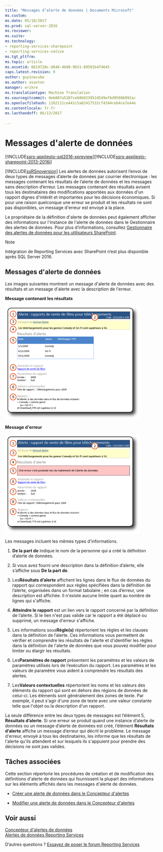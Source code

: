 ```yaml
---
title: "Messages d’alerte de données | Documents Microsoft"
ms.custom: 
ms.date: 05/10/2017
ms.prod: sql-server-2016
ms.reviewer: 
ms.suite: 
ms.technology:
- reporting-services-sharepoint
- reporting-services-native
ms.tgt_pltfrm: 
ms.topic: article
ms.assetid: 6819720c-d848-4b90-9b51-89501b4f4645
caps.latest.revision: 9
author: guyinacube
ms.author: asaxton
manager: erikre
ms.translationtype: Machine Translation
ms.sourcegitcommit: 0eb007a5207ceb0b023952d5d9ef6d95986092ac
ms.openlocfilehash: 1182111ce441c5a02417532cf4344ceb4ce7e44e
ms.contentlocale: fr-fr
ms.lasthandoff: 06/13/2017

---
```

# <a name="data-alert-messages"></a>Messages d'alerte de données

[!INCLUDE[ssrs-appliesto-sql2016-xpreview](../includes/ssrs-appliesto-sql2016-xpreview.md)][!INCLUDE[ssrs-appliesto-sharepoint-2013-2016i](../includes/ssrs-appliesto-sharepoint-2013-2016.md)]

[!INCLUDE[ssRSnoversion](../includes/ssrsnoversion-md.md)] Les alertes de données autorisent l’envoi de deux types de messages d’alerte de données par courrier électronique : les messages contenant les résultats de l’alerte de données et les messages sans description d’erreur. Les messages contenant des résultats avisent tous les destinataires des modifications apportées aux données d'un rapport dignes d'intérêt et importantes pour les décisions économiques. Si pour une raison quelconque une erreur se produit et les résultats ne sont pas disponibles, un message d'erreur est envoyé à la place.

Le propriétaire de la définition d'alerte de données peut également afficher des informations sur l'instance de l'alerte de données dans le Gestionnaire des alertes de données. Pour plus d’informations, consultez [Gestionnaire des alertes de données pour les utilisateurs SharePoint](../reporting-services/data-alert-manager-for-sharepoint-users.md).  

> [!NOTE]
> Intégration de Reporting Services avec SharePoint n’est plus disponible après SQL Server 2016.
  
##  <a name="DataAlertMessages"></a> Messages d'alerte de données  
 Les images suivantes montrent un message d'alerte de données avec des résultats et un message d'alerte avec la description de l'erreur.  
  
 **Message contenant les résultats**  
  
 ![Message électronique d’alerte de données avec les résultats](../reporting-services/media/rs-alertmessageresults.gif "message électronique d’alerte de données avec les résultats")  
  
 **Message d'erreur**  
  
 ![Message d’alerte avec le message d’erreur](../reporting-services/media/rs-alertmessageerrror.gif "message d’alerte avec le message d’erreur")  
  
 Les messages incluent les mêmes types d'informations.  
  
1.  **De la part de** indique le nom de la personne qui a créé la définition d’alerte de données.  
  
2.  Si vous avez fourni une description dans la définition d’alerte, elle s’affiche sous **De la part de**.  
  
3.  Les**Résultats d’alerte** affichent les lignes dans le flux de données du rapport qui correspondent aux règles spécifiées dans la définition de l’alerte, organisées dans un format tabulaire ; en cas d’erreur, une description est affichée. Il n'existe aucune limite quant au nombre de lignes qui s'affiche.  
  
4.  **Atteindre le rapport** est un lien vers le rapport concerné par la définition de l’alerte. Si le lien n'est pas valide car le rapport a été déplacé ou supprimé, un message d'erreur s'affiche.  
  
5.  Les informations sous**Règle(s)** répertorient les règles et les clauses dans la définition de l’alerte. Ces informations vous permettent de vérifier et comprendre les résultats de l'alerte et d'identifier les règles dans la définition de l'alerte de données que vous pouvez modifier pour limiter ou élargir les résultats.  
  
6.  Les**Paramètres de rapport** présentent les paramètres et les valeurs de paramètres utilisés lors de l’exécution du rapport. Les paramètres et les valeurs de paramètre vous aident à comprendre les résultats des alertes.  
  
7.  Les**Valeurs contextuelles** répertorient les noms et les valeurs des éléments du rapport qui sont en dehors des régions de données de celui-ci. Les éléments sont généralement des zones de texte. Par exemple, il peut s'agir d'une zone de texte avec une valeur constante telle que l'objet ou la description d'un rapport.  
  
 La seule différence entre les deux types de messages est l’élément 5, **Résultats d’alerte**. Si une erreur se produit quand une instance d’alerte de données ou un message d’alerte de données est créé, l’élément **Résultats d’alerte** affiche un message d’erreur qui décrit le problème. Le message d'erreur, envoyé à tous les destinataires, les informe que les résultats de l'alerte qu'ils attendent et sur lesquels ils s'appuient pour prendre des décisions ne sont pas valides.  
  
  
##  <a name="HowTo"></a> Tâches associées  
 Cette section répertorie les procédures de création et de modification des définitions d'alerte de données qui fournissent la plupart des informations sur les éléments affichés dans les messages d'alerte de données.  
  
-   [Créer une alerte de données dans le Concepteur d'alertes](../reporting-services/create-a-data-alert-in-data-alert-designer.md)  
  
-   [Modifier une alerte de données dans le Concepteur d'alertes](../reporting-services/edit-a-data-alert-in-alert-designer.md)  

## <a name="see-also"></a>Voir aussi

[Concepteur d'alertes de données](../reporting-services/data-alert-designer.md)   
[Alertes de données Reporting Services](../reporting-services/reporting-services-data-alerts.md)  

D’autres questions ? [Essayez de poser le forum Reporting Services](http://go.microsoft.com/fwlink/?LinkId=620231)
